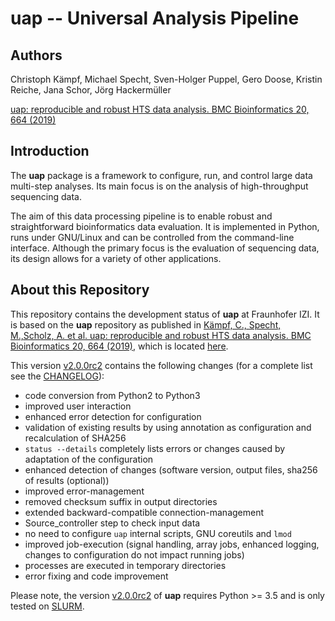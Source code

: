 # uap -- Universal Analysis Pipeline


## Authors

Christoph Kämpf, Michael Specht, Sven-Holger Puppel, Gero Doose, Kristin Reiche, Jana Schor, Jörg Hackermüller

[uap: reproducible and robust HTS data analysis. BMC Bioinformatics 20, 664 (2019)](https://doi.org/10.1186/s12859-019-3219-1)


## Introduction

The **uap** package is a framework to configure, run, and control
large data multi-step analyses.
Its main focus is on the analysis of high-throughput sequencing data.

The aim of this data processing pipeline is to enable robust and straightforward
bioinformatics data evaluation.
It is implemented in Python, runs under GNU/Linux and can be controlled from the
command-line interface.
Although the primary focus is the evaluation of sequencing data, its design
allows for a variety of other applications.

## About this Repository

This repository contains the development status of **uap** at Fraunhofer IZI.
It is based on the **uap** repository as published in [Kämpf, C., Specht, M.,Scholz, A. et al. uap: reproducible and robust HTS data analysis. BMC Bioinformatics 20, 664 (2019)](https://doi.org/10.1186/s12859-019-3219-1), which is located [here](https://github.com/yigbt/uap).
 
This version [v2.0.0rc2](https://github.com/fraunhofer-izi/uap/releases/tag/v2.0.0rc2) contains the following changes (for a complete list see the [CHANGELOG](CHANGELOG.md)):

* code conversion from Python2 to Python3
* improved user interaction
* enhanced error detection for configuration
* validation of existing results by using annotation as configuration and recalculation of SHA256
* `status --details` completely lists errors or changes caused by adaptation of the configuration 
* enhanced detection of changes (software version, output files, sha256 of results (optional))
* improved error-management
* removed checksum suffix in output directories
* extended backward-compatible connection-management
* Source_controller step to check input data
* no need to configure `uap` internal scripts, GNU coreutils and `lmod`
* improved job-execution (signal handling, array jobs, enhanced logging, changes to configuration do not impact running jobs)
* processes are executed in temporary directories
* error fixing and code improvement

Please note, the version [v2.0.0rc2](https://github.com/fraunhofer-izi/uap/releases/tag/v2.0.0rc2) of **uap** requires Python >= 3.5 and is only tested on [SLURM](https://slurm.schedmd.com/documentation.html).
